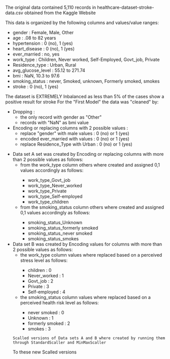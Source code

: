 The original data contained 5,110 records in healthcare-dataset-stroke-data.csv obtained from the Kaggle Website

This data is organized by the following columns and values/value ranges:
<ul>
  <li>gender : Female, Male, Other</li>
  <li>age : .08 to 82 years</li>
  <li>hypertension : 0 (no), 1 (yes)</li>
  <li>heart_disease : 0 (no), 1 (yes)</li>
  <li>ever_married : no, yes</li>
  <li>work_type : Children, Never worked,​ Self-Employed,​ Govt_job,​ Private​</li>
  <li>Residence_type : Urban, Rural</li>
  <li>avg_glucose_level : 55.12 to 271.74</li>
  <li>bmi : NaN, 10.3​ to 97.6​</li>
  <li>smoking_status : never, Smoked​, unknown​, Formerly smoked​, smokes​</li>
  <li>stroke : 0 (no), 1 (yes)</li>
</ul>
The dataset is EXTREMELY Inbalanced as less than 5% of the cases show a positive result for stroke
For the "First Model" the data was "cleaned" by:
<ul>
  <li>Dropping : 
    <ul>
      <li>the only record with gender as "Other"</li>
      <li>records with "NaN" as bmi value</li>
    </ul>
  <li>Encoding or replacing columns with 2 possible values :
    <ul>
      <li>replace "gender" with male values : 0 (no) or 1 (yes)</li>
      <li>encoded ever_married with values : 0 (no) or 1 (yes)</li>
      <li>replace Residence_Type with Urban : 0 (no) or 1 (yes)</li>
    </ul>
  </li>
</ul>
<ul>
  <li>Data set A set was created by Encoding or replacing columns with more than 2 possible values as follows:
  <ul>
    <li>from the work_type column others where created and assigned 0,1 values accordingly as follows:</li>
    <ul>
      <li>work_type_Govt_job</li>
      <li>work_type_Never_worked</li>
      <li>work_type_Private</li>
      <li>work_type_Self-employed</li>
      <li>work_type_children</li>
    </ul>
    <li>from the smoking_status column others where created and assigned 0,1 values accordingly as follows:</li>
    <ul>
      <li>smoking_status_Unknown</li>
      <li>smoking_status_formerly smoked</li>
      <li>smoking_status_never smoked</li>
      <li>smoking_status_smokes</li>
    </ul>
  </ul>
  <li>Data set B was created by Encoding values for columns with more than 2 possible values as follows:
  <ul>
    <li>the work_type column values where replaced based on a perceived stress level as follows:</li>
    <ul>
      <li>children : 0</li>
      <li>Never_worked : 1</li>
      <li>Govt_job : 2 </li>
      <li>Private : 3</li>
      <li>Self-employed : 4</li>
    </ul>
    <li>the smoking_status column values where replaced based on a perceived health risk level as follows:</li>
    <ul>
      <li>never smoked : 0</li>
      <li>Unknown : 1</li>
      <li>formerly smoked : 2</li>
      <li>smokes : 3</li>
    </ul>    
</ul>

    Scalled versions of Data sets A and B where created by running them through StandardScaller and MinMaxScaller
To these new Scalled versions
